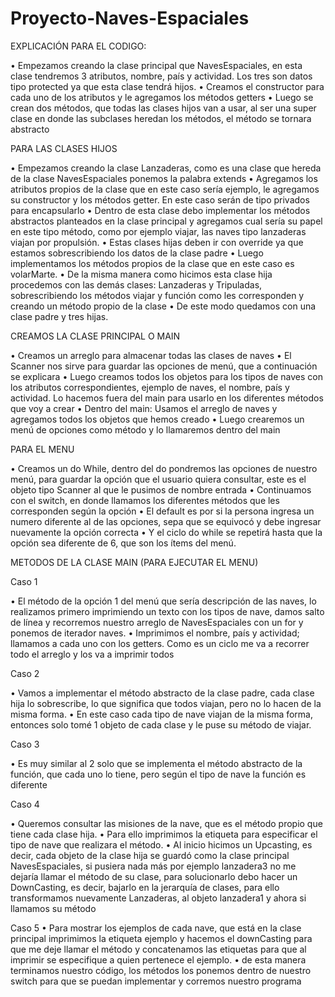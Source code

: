 # Proyecto-Naves-Espaciales

EXPLICACIÓN PARA EL CODIGO:

• Empezamos creando la clase principal que NavesEspaciales, en esta clase tendremos 3 atributos, nombre, país y actividad. Los tres son datos tipo protected ya que esta
  clase tendrá hijos.
• Creamos el constructor para cada uno de los atributos y le agregamos los métodos getters
• Luego se crean dos métodos, que todas las clases hijos van a usar, al ser una super clase en donde las subclases heredan los métodos, el método se tornara abstracto

PARA LAS CLASES HIJOS 

• Empezamos creando la clase Lanzaderas, como es una clase que hereda de la clase NavesEspaciales ponemos la palabra extends
• Agregamos los atributos propios de la clase que en este caso sería ejemplo, le agregamos su constructor y los métodos getter. En este caso serán de tipo 
  privados para encapsularlo 
• Dentro de esta clase debo implementar los métodos abstractos planteados en la clase principal y agregamos cual sería su papel en este tipo método, 
como por ejemplo viajar, las naves tipo lanzaderas viajan por propulsión. 
• Estas clases hijas deben ir con override ya que estamos sobrescribiendo los datos de la clase padre 
• Luego implementamos los métodos propios de la clase que en este caso es volarMarte. 
• De la misma manera como hicimos esta clase hija procedemos con las demás clases: Lanzaderas y Tripuladas, sobrescribiendo los métodos viajar y función como les 
corresponden y creando un método propio de la clase 
• De este modo quedamos con una clase padre y tres hijas.

CREAMOS LA CLASE PRINCIPAL O MAIN 

• Creamos un arreglo para almacenar todas las clases de naves 
• El Scanner nos sirve para guardar las opciones de menú, que a continuación se explicara 
• Luego creamos todos los objetos para los tipos de naves con los atributos correspondientes, ejemplo de naves, el nombre, país y actividad. Lo hacemos fuera del main
para usarlo en los diferentes métodos que voy a crear • Dentro del main: Usamos el arreglo de naves y agregamos todos los objetos que hemos creado 
• Luego crearemos un menú de opciones como método y lo llamaremos dentro del main

PARA EL MENU 

• Creamos un do While, dentro del do pondremos las opciones de nuestro menú, para guardar la opción que el usuario quiera consultar, este es el objeto tipo Scanner al 
que le pusimos de nombre entrada 
• Continuamos con el switch, en donde llamamos los diferentes métodos que les corresponden según la opción • El default es por si la persona ingresa un numero diferente al de las opciones, sepa que se equivocó y debe ingresar nuevamente la opción correcta • Y el ciclo do while se repetirá hasta que la opción sea diferente de 6, que son los ítems del menú.

METODOS DE LA CLASE MAIN (PARA EJECUTAR EL MENU)

Caso 1 

• El método de la opción 1 del menú que sería descripción de las naves, lo realizamos primero imprimiendo un texto con los tipos de nave, damos salto de línea 
y recorremos nuestro arreglo de NavesEspaciales con un for y ponemos de iterador naves. 
• Imprimimos el nombre, país y actividad; llamamos a cada uno con los getters. Como es un ciclo me va a recorrer todo el arreglo y los va a imprimir todos

Caso 2 

• Vamos a implementar el método abstracto de la clase padre, cada clase hija lo sobrescribe, lo que significa que todos viajan, pero no lo hacen de la misma forma. 
• En este caso cada tipo de nave viajan de la misma forma, entonces solo tomé 1 objeto de cada clase y le puse su método de viajar.

Caso 3 

• Es muy similar al 2 solo que se implementa el método abstracto de la función, que cada uno lo tiene, pero según el tipo de nave la función es diferente

Caso 4 

• Queremos consultar las misiones de la nave, que es el método propio que tiene cada clase hija. 
• Para ello imprimimos la etiqueta para especificar el tipo de nave que realizara el método. 
• Al inicio hicimos un Upcasting, es decir, cada objeto de la clase hija se guardó como la clase principal NavesEspaciales, si pusiera nada más por ejemplo lanzadera3
no me dejaría llamar el método de su clase, para solucionarlo debo hacer un DownCasting, es decir, bajarlo en la jerarquía de clases, para ello transformamos 
nuevamente Lanzaderas, al objeto lanzadera1 y ahora si llamamos su método

Caso 5 
• Para mostrar los ejemplos de cada nave, que está en la clase principal imprimimos la etiqueta ejemplo y hacemos el downCasting para que me deje llamar el método y concatenamos las etiquetas para que al imprimir se especifique a quien pertenece el ejemplo. • de esta manera terminamos nuestro código, los métodos los ponemos dentro de nuestro switch para que se puedan implementar y corremos nuestro programa
